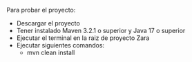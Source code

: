 Para probar el proyecto:

- Descargar el proyecto
- Tener instalado Maven 3.2.1 o superior y Java 17 o superior
- Ejecutar el terminal en la raiz de proyecto Zara
- Ejecutar siguientes comandos:
  - mvn clean install
